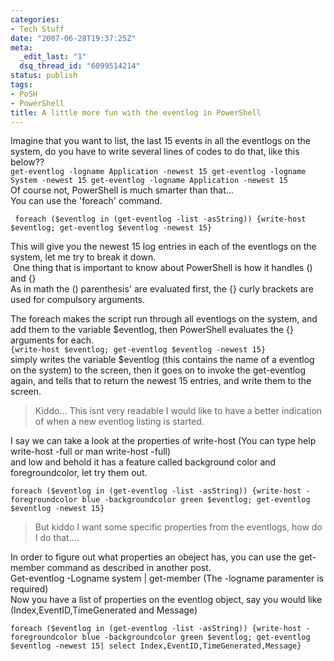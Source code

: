 ```yaml
---
categories:
- Tech Stuff
date: "2007-06-28T19:37:25Z"
meta:
  _edit_last: "1"
  dsq_thread_id: "6099514214"
status: publish
tags:
- PoSH
- PowerShell
title: A little more fun with the eventlog in PowerShell
---
```

Imagine that you want to list, the last 15 events in all the eventlogs on the system, do you have to write several lines of codes to do that, like this below??  
`
get-eventlog -logname Application -newest 15
get-eventlog -logname System -newest 15
get-eventlog -logname Application -newest 15
`  
Of course not, PowerShell is much smarter than that...  
You can use the 'foreach' command.

`
foreach ($eventlog in (get-eventlog -list -asString)) {write-host $eventlog; get-eventlog $eventlog -newest 15}`

This will give you the newest 15 log entries in each of the eventlogs on the system, let me try to break it down.  
&nbsp;One thing that is important to know about PowerShell is how it handles () and {}  
As in math the () parenthesis' are evaluated first, the {} curly brackets are used for compulsory arguments.

The foreach makes the script run through all eventlogs on the system, and add them to the variable $eventlog, then PowerShell evaluates the {} arguments for each.  
`
{write-host $eventlog; get-eventlog $eventlog -newest 15}
`  
simply writes the variable $eventlog (this contains the name of a eventlog on the system) to the screen, then it goes on to invoke the get-eventlog again, and tells that to return the newest 15 entries, and write them to the screen.&nbsp;&nbsp;

> Kiddo... This isnt very readable I would like to have a better indication of when a new eventlog listing is started.

I say we can take a look at the properties of write-host (You can type help write-host -full or man write-host -full)  
and low and behold it has a feature called background color and foregroundcolor, let try them out.

`foreach ($eventlog in (get-eventlog -list -asString)) {write-host -foregroundcolor blue -backgroundcolor green $eventlog; get-eventlog $eventlog -newest 15}`

> But kiddo I want some specific properties from the eventlogs, how do I do that....

In order to figure out what properties an obeject has, you can use the get-member command as described in another post.  
Get-eventlog -Logname system | get-member (The -logname paramenter is required)  
Now you have a list of properties on the eventlog object, say you would like (Index,EventID,TimeGenerated and Message)

`foreach ($eventlog in (get-eventlog -list -asString)) {write-host -foregroundcolor blue -backgroundcolor green $eventlog; get-eventlog $eventlog -newest 15| select Index,EventID,TimeGenerated,Message}`

